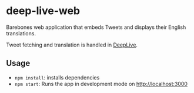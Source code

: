 # deep-live-web
Barebones web application that embeds Tweets and displays their English translations.

Tweet fetching and translation is handled in [DeepLive](https://github.com/yongchiegui/DeepLive).

## Usage
- `npm install`: installs dependencies
- `npm start`: Runs the app in development mode on [http://localhost:3000](http://localhost:3000)